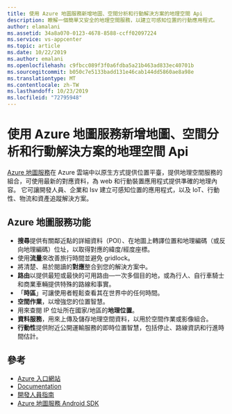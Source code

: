 ```yaml
---
title: 使用 Azure 地圖服務新增地圖、空間分析和行動解決方案的地理空間 Api
description: 瞭解一個簡單又安全的地理空間服務，以建立可感知位置的行動應用程式。
author: elamalani
ms.assetid: 34a8a070-0123-4678-8588-ccff02097224
ms.service: vs-appcenter
ms.topic: article
ms.date: 10/22/2019
ms.author: emalani
ms.openlocfilehash: c9fbcc089f3f0a6fdba5a21b463ad833ec40701b
ms.sourcegitcommit: b050c7e5133badd131e46cab144dd5860ae8a98e
ms.translationtype: MT
ms.contentlocale: zh-TW
ms.lasthandoff: 10/23/2019
ms.locfileid: "72795948"
---
```

# <a name="geospatial-apis-to-add-maps-spatial-analytics-and-mobility-solutions-with-azure-maps"></a>使用 Azure 地圖服務新增地圖、空間分析和行動解決方案的地理空間 Api

[Azure 地圖服務](https://azure.microsoft.com/services/azure-maps/)在 Azure 雲端中以原生方式提供位置平臺，提供地理空間服務的組合，可使用最新的對應資料，為 web 和行動裝置應用程式提供準確的地理內容。 它可讓開發人員、企業和 Isv 建立可感知位置的應用程式，以及 IoT、行動性、物流和資產追蹤解決方案。

## <a name="azure-maps-features"></a>Azure 地圖服務功能
- **搜尋**提供有關鄰近點的詳細資料（POI）、在地圖上轉譯位置和地理編碼（或反向地理編碼）位址，以取得對應的緯度/經度座標。
- 使用**流量**來改善旅行時間並避免 gridlock。
- 將清楚、易於閱讀的**對應**整合到您的解決方案中。
- **路由**以提供最短或最快的可用路由—一次多個目的地，或為行人、自行車騎士和商業車輛提供特殊的路線和事實。
- 「**時區**」可讓使用者輕鬆查看其在世界中的任何時間。
- **空間作業**，以增強您的位置智慧。
- 用來查閱 IP 位址所在國家/地區的**地理位置**。
- **資料服務**，用來上傳及儲存地理空間資料，以用於空間作業或影像組合。
- **行動性**提供附近公開運輸服務的即時位置智慧，包括停止、路線資訊和行進時間估計。

## <a name="references"></a>參考
  - [Azure 入口網站](https://portal.azure.com) 
  - [Documentation](/azure/azure-maps/about-azure-maps)
  - [開發人員指南](/azure/azure-maps/how-to-use-android-map-control-library)
  - [Azure 地圖服務 Android SDK](/azure/azure-maps/how-to-use-android-map-control-library)
